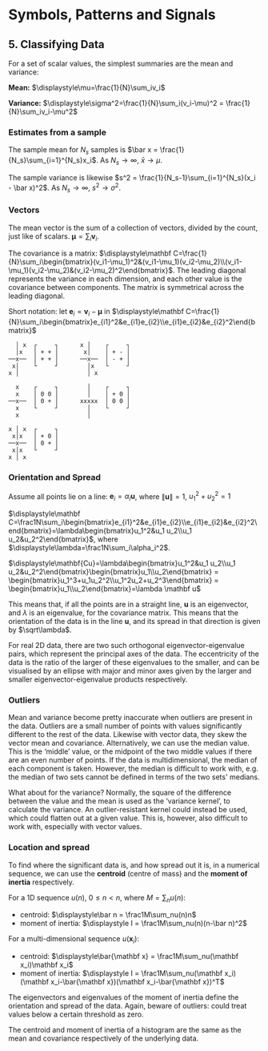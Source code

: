 # Symbols, Patterns and Signals

## 5. Classifying Data

For a set of scalar values, the simplest summaries are the mean and variance:

**Mean:** $\displaystyle\mu=\frac{1}{N}\sum_iv_i$

**Variance:** $\displaystyle\sigma^2=\frac{1}{N}\sum_i(v_i-\mu)^2 = \frac{1}{N}\sum_iv_i-\mu^2$

### Estimates from a sample

The sample mean for $N_s$ samples is $\bar x = \frac{1}{N_s}\sum_{i=1}^{N_s}x_i$. As $N_s \to \infty$, $\bar x \to \mu$.

The sample variance is likewise $s^2 = \frac{1}{N_s-1}\sum_{i=1}^{N_s}(x_i - \bar x)^2$. As $N_s \to \infty$, $s^2 \to \sigma^2$.

### Vectors

The mean vector is the sum of a collection of vectors, divided by the count, just like of scalars. $\displaystyle\mathbf{μ} = \sum_i\mathbf v_i$.

The covariance is a matrix: $\displaystyle\mathbf C=\frac{1}{N}\sum_i\begin{bmatrix}(v_i1-\mu_1)^2&(v_i1-\mu_1)(v_i2-\mu_2)\\(v_i1-\mu_1)(v_i2-\mu_2)&(v_i2-\mu_2)^2\end{bmatrix}$. The leading diagonal represents the variance in each dimension, and each other value is the covariance between components. The matrix is symmetrical across the leading diagonal.

Short notation: let $\mathbf e_i = \mathbf v_i - \mathbf μ$ in $\displaystyle\mathbf C=\frac{1}{N}\sum_i\begin{bmatrix}e_{i1}^2&e_{i1}e_{i2}\\e_{i1}e_{i2}&e_{i2}^2\end{bmatrix}$

      │ x  ┌     ┐      x │    ┌     ┐
      │x   │ + + │       x│    │ + - │
    ──x──  │ + + │      ──x──  │ - + │
     x│    └     ┘        │x   └     ┘
    x │                   │ x

      x    ┌     ┐        │    ┌     ┐
      x    │ 0 0 │        │    │ + 0 │
    ──x──  │ 0 + │      xxxxx  │ 0 0 │
      x    └     ┘        │    └     ┘
      x                   │  
      
    x │ x  ┌     ┐
     x│x   │ + 0 │
    ──x──  │ 0 + │
     x│x   └     ┘
    x │ x   

### Orientation and Spread

Assume all points lie on a line: $\displaystyle\mathbf e_i = \alpha_i \mathbf u$, where $\left\|\mathbf u\right\| = 1$, $u_1^2+u_2^2=1$

$\displaystyle\mathbf C=\frac1N\sum_i\begin{bmatrix}e_{i1}^2&e_{i1}e_{i2}\\e_{i1}e_{i2}&e_{i2}^2\end{bmatrix}=\lambda\begin{bmatrix}u_1^2&u_1 u_2\\u_1 u_2&u_2^2\end{bmatrix}$, where $\displaystyle\lambda=\frac1N\sum_i\alpha_i^2$.

$\displaystyle\mathbf{Cu}=\lambda\begin{bmatrix}u_1^2&u_1 u_2\\u_1 u_2&u_2^2\end{bmatrix}\begin{bmatrix}u_1\\u_2\end{bmatrix} = \begin{bmatrix}u_1^3+u_1u_2^2\\u_1^2u_2+u_2^3\end{bmatrix} = \begin{bmatrix}u_1\\u_2\end{bmatrix}=\lambda \mathbf u$

This means that, if all the points are in a straight line, $\mathbf{u}$ is an eigenvector, and $\lambda$ is an eigenvalue, for the covariance matrix. This means that the orientation of the data is in the line $\mathbf{u}$, and its spread in that direction is given by $\sqrt\lambda$.

For real 2D data, there are two such orthogonal eigenvector-eigenvalue pairs, which represent the principal axes of the data. The eccentricity of the data is the ratio of the larger of these eigenvalues to the smaller, and can be visualised by an ellipse with major and minor axes given by the larger and smaller eigenvector-eigenvalue products respectively.

### Outliers

Mean and variance become pretty inaccurate when outliers are present in the data. Outliers are a small number of points with values significantly different to the rest of the data. Likewise with vector data, they skew the vector mean and covariance. Alternatively, we can use the median value. This is the ‘middle’ value, or the midpoint of the two middle values if there are an even number of points. If the data is multidimensional, the median of each component is taken. However, the median is difficult to work with, e.g. the median of two sets cannot be defined in terms of the two sets' medians.

What about for the variance? Normally, the square of the difference between the value and the mean is used as the ‘variance kernel’, to calculate the variance. An outlier-resistant kernel could instead be used, which could flatten out at a given value. This is, however, also difficult to work with, especially with vector values.

### Location and spread

To find where the significant data is, and how spread out it is, in a numerical sequence, we can use the **centroid** (centre of mass) and the **moment of inertia** respectively.

For a 1D sequence $u(n)$, $0≤n<n$, where $\displaystyle M= \sum_nu(n)$:

- centroid: $\displaystyle\bar n = \frac1M\sum_nu(n)n$
- moment of inertia: $\displaystyle I = \frac1M\sum_nu(n)(n-\bar n)^2$

For a multi-dimensional sequence $u(\mathbf x_i)$:

- centroid: $\displaystyle\bar{\mathbf x} = \frac1M\sum_nu(\mathbf x_i)\mathbf x_i$
- moment of inertia: $\displaystyle I = \frac1M\sum_nu(\mathbf x_i)(\mathbf x_i-\bar{\mathbf x})(\mathbf x_i-\bar{\mathbf x})^T$

The eigenvectors and eigenvalues of the moment of inertia define the orientation and spread of the data. Again, beware of outliers: could treat values below a certain threshold as zero.

The centroid and moment of inertia of a histogram are the same as the mean and covariance respectively of the underlying data.